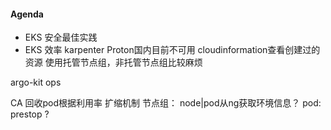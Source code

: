#### Agenda
- EKS 安全最佳实践
- EKS 效率
karpenter Proton国内目前不可用
cloudinformation查看创建过的资源
使用托管节点组，非托管节点组比较麻烦

argo-kit ops

CA 回收pod根据利用率
扩缩机制
节点组： node|pod从ng获取环境信息？ 
pod: prestop ?